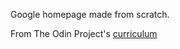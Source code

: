 Google homepage made from scratch.

From The Odin Project's [curriculum](http://www.theodinproject.com/courses/web-development-101/lessons/html-css)